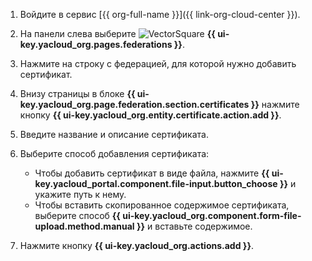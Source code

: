 1. Войдите в сервис [{{ org-full-name }}]({{ link-org-cloud-center }}).

1. На панели слева выберите ![VectorSquare](../../_assets/console-icons/vector-square.svg) **{{ ui-key.yacloud_org.pages.federations }}**.

1. Нажмите на строку с федерацией, для которой нужно добавить сертификат.

1. Внизу страницы в блоке **{{ ui-key.yacloud_org.page.federation.section.certificates }}** нажмите кнопку **{{ ui-key.yacloud_org.entity.certificate.action.add }}**.

1. Введите название и описание сертификата.

1. Выберите способ добавления сертификата:

    * Чтобы добавить сертификат в виде файла, нажмите **{{ ui-key.yacloud_portal.component.file-input.button_choose }}** и укажите путь к нему.
    * Чтобы вставить скопированное содержимое сертификата, выберите способ **{{ ui-key.yacloud_org.component.form-file-upload.method.manual }}** и вставьте содержимое.

1. Нажмите кнопку **{{ ui-key.yacloud_org.actions.add }}**.